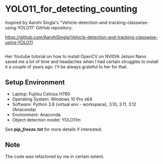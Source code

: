 # YOLO11_for_detecting_counting
Inspired by Aarohi Singla's "Vehicle-detection-and-tracking-classwise-using-YOLO11" GitHub repository.

<https://github.com/AarohiSingla/Vehicle-detection-and-tracking-classwise-using-YOLO11>

## 
Her Youtube tutorial on how to install OpenCV on NVIDIA Jetson Nano saved me a lot of time and headaches when I had certain struggles to install it a couple of years ago. I'll be always grateful to her for that.

## Setup Environment
* Laptop: Fujitsu Celcius H780
* Operating System: Windows 10 Pro x64
* Software: Python 3.8 (virtual env - workspace), 3.10, 3.11, 3.12 (Anaconda)
* Environment: Anaconda
* Object detection model: YOLO11m

See **_pip_freeze.txt_** for more details if interested.

## Note
The code was refactored by me in certain extent.
